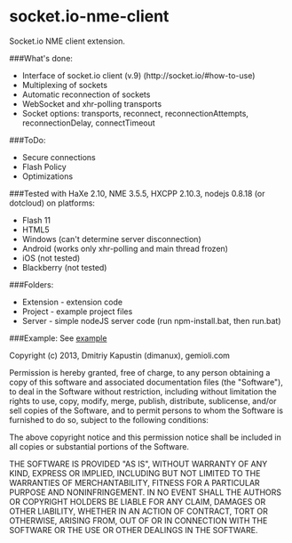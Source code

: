 socket.io-nme-client
====================

Socket.io NME client extension.

###What's done:
<ul>
<li>Interface of socket.io client (v.9) (http://socket.io/#how-to-use)</li>
<li>Multiplexing of sockets</li>
<li>Automatic reconnection of sockets</li>
<li>WebSocket and xhr-polling transports</li>
<li>Socket options: transports, reconnect, reconnectionAttempts, reconnectionDelay, connectTimeout</li>
</ul>

###ToDo:
<ul>
<li>Secure connections</li>
<li>Flash Policy</li>
<li>Optimizations</li>
</ul>

###Tested with HaXe 2.10, NME 3.5.5, HXCPP 2.10.3, nodejs 0.8.18 (or dotcloud) on platforms:
<ul>
<li>Flash 11</li>
<li>HTML5</li>
<li>Windows (can't determine server disconnection)</li>
<li>Android (works only xhr-polling and main thread frozen)</li>
<li>iOS (not tested)</li>
<li>Blackberry (not tested)</li>
</ul>

###Folders:
<ul>
<li>Extension - extension code</li>
<li>Project - example project files</li>
<li>Server - simple nodeJS server code (run npm-install.bat, then run.bat)</li>
</ul>

###Example:
See [example](https://github.com/dimanux/socket.io-nme-client/blob/master/Project/Source/com/gemioli/ExtensionTest.hx)


Copyright (c) 2013, Dmitriy Kapustin (dimanux), gemioli.com

Permission is hereby granted, free of charge, to any person obtaining a copy
of this software and associated documentation files (the "Software"), to deal
in the Software without restriction, including without limitation the rights
to use, copy, modify, merge, publish, distribute, sublicense, and/or sell
copies of the Software, and to permit persons to whom the Software is
furnished to do so, subject to the following conditions:

The above copyright notice and this permission notice shall be included in
all copies or substantial portions of the Software.

THE SOFTWARE IS PROVIDED "AS IS", WITHOUT WARRANTY OF ANY KIND, EXPRESS OR
IMPLIED, INCLUDING BUT NOT LIMITED TO THE WARRANTIES OF MERCHANTABILITY,
FITNESS FOR A PARTICULAR PURPOSE AND NONINFRINGEMENT. IN NO EVENT SHALL THE
AUTHORS OR COPYRIGHT HOLDERS BE LIABLE FOR ANY CLAIM, DAMAGES OR OTHER
LIABILITY, WHETHER IN AN ACTION OF CONTRACT, TORT OR OTHERWISE, ARISING FROM,
OUT OF OR IN CONNECTION WITH THE SOFTWARE OR THE USE OR OTHER DEALINGS IN
THE SOFTWARE.